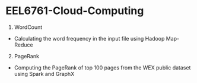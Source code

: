 # EEL6761-Cloud-Computing

1. WordCount
- Calculating the word frequency in the input file using Hadoop Map-Reduce

2. PageRank
- Computing the PageRank of top 100 pages from the WEX public dataset using Spark and GraphX
